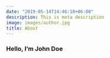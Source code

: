```yaml
---
date: "2019-05-14T14:46:10+06:00"
description: This is meta description
image: images/author.jpg
title: About
---
```


### Hello, I’m **John Doe**

